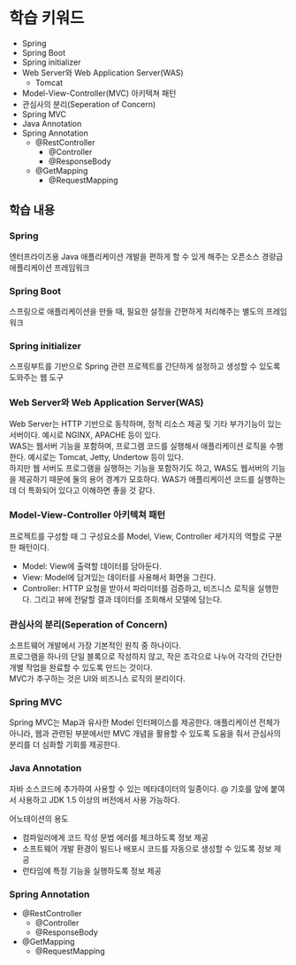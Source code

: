 # 학습 키워드

- Spring
- Spring Boot
- Spring initializer
- Web Server와 Web Application Server(WAS)
  - Tomcat
- Model-View-Controller(MVC) 아키텍쳐 패턴
- 관심사의 분리(Seperation of Concern)
- Spring MVC
- Java Annotation
- Spring Annotation
  - @RestController
    - @Controller
    - @ResponseBody
  - @GetMapping
    - @RequestMapping

## 학습 내용

### Spring

엔터프라이즈용 Java 애플리케이션 개발을 편하게 할 수 있게 해주는 오픈소스 경량급 애플리케이션 프레임워크

### Spring Boot

스프링으로 애플리케이션을 만들 때, 필요한 설정을 간편하게 처리해주는 별도의 프레임워크

### Spring initializer

스프링부트를 기반으로 Spring 관련 프로젝트를 간단하게 설정하고 생성할 수 있도록 도와주는 웹 도구

### Web Server와 Web Application Server(WAS)

Web Server는 HTTP 기반으로 동작하며, 정적 리소스 제공 및 기타 부가기능이 있는 서버이다. 예시로 NGINX, APACHE 등이 있다.   
WAS는 웹서버 기능을 포함하며, 프로그램 코드를 실행해서 애플리케이션 로직을 수행한다. 예시로는 Tomcat, Jetty, Undertow 등이 있다.   
하지만 웹 서버도 프로그램을 실행하는 기능을 포함하기도 하고, WAS도 웹서버의 기능을 제공하기 때문에 둘의 용어 경계가 모호하다. WAS가 애플리케이션 코드를 실행하는데 더 특화되어 있다고 이해하면 좋을 것 같다.

### Model-View-Controller 아키텍쳐 패턴

프로젝트를 구성할 때 그 구성요소를 Model, View, Controller 세가지의 역할로 구분한 패턴이다.

- Model: View에 출력할 데이터를 담아둔다.
- View: Model에 담겨있는 데이터를 사용해서 화면을 그린다.
- Controller: HTTP 요청을 받아서 파라미터를 검증하고, 비즈니스 로직을 실행한다. 그리고 뷰에 전달할 결과 데이터를 조회해서 모델에 담는다.

### 관심사의 분리(Seperation of Concern)

소프트웨어 개발에서 가장 기본적인 원칙 중 하나이다.   
프로그램을 하나의 단일 블록으로 작성하지 않고, 작은 조각으로 나누어 각각의 간단한 개별 작업을 완료할 수 있도록 만드는 것이다.   
MVC가 추구하는 것은 UI와 비즈니스 로직의 분리이다.

### Spring MVC

Spring MVC는 Map과 유사한 Model 인터페이스를 제공한다. 애플리케이션 전체가 아니라, 웹과 관련된 부분에서만 MVC 개념을 활용할 수 있도록 도움을 줘서 관심사의 분리를 더 심화할 기회를 제공한다.

### Java Annotation

자바 소스코드에 추가하여 사용할 수 있는 메타데이터의 일종이다. @ 기호를 앞에 붙여서 사용하고 JDK 1.5 이상의 버전에서 사용 가능하다.   

어노테이션의 용도

- 컴파일러에게 코드 작성 문법 에러를 체크하도록 정보 제공
- 소프트웨어 개발 환경이 빌드나 배포시 코드를 자동으로 생성할 수 있도록 정보 제공
- 런타임에 특정 기능을 실행하도록 정보 제공

### Spring Annotation

- @RestController
  - @Controller
  - @ResponseBody
- @GetMapping
  - @RequestMapping